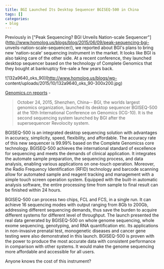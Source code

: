 ```yaml
---
title: BGI Launched Its Desktop Sequencer BGISEQ-500 in China
tags: []
categories:
- blog
---
```

Previously in ["Peak Sequencing? BGI Unveils Nation-scale
Sequencer"](http://www.homolog.us/blogs/blog/2015/06/09/peak-sequencing-bgi-
unveils-nation-scale-sequencer/), we reported about BGI's plans to bring new
'nation-scale' sequencing instrument in the market. It looks like BGI is also
taking care of the other side. At a recent conference, they launched desktop
sequencer based on the technology of Complete Genomics that they bought at
bankruptcy fire-sale a few years back.
<!--more-->

![132a9640_oks_90](http://www.homolog.us/blogs/wp-
content/uploads/2015/10/132a9640_oks_90-300x200.jpg)

[Genomics.cn reports](http://www.genomics.cn/en/news/show_news?nid=104694) \-

> October 24, 2015, Shenzhen, China-- BGI, the worlds largest genomics
organization, launched its desktop sequencer BGISEQ-500 at the 10th
International Conference on Genomics (ICG-10). It is the second sequencing
system launched by BGI after the supersequencer Revolocity system.

BGISEQ-500 is an integrated desktop sequencing solution with advantages in
accuracy, simplicity, speed, flexibility, and affordable. The accuracy rate of
this new sequencer is 99.99% based on the Complete Genomicss core technology.
BGISEQ-500 achieves the international standard of excellence for sequencing
and meets the demands of clinical application. It integrates the automate
sample preparation, the sequencing process, and data analysis, enabling
various applications on one-touch operation. Moreover, the Radio Frequency
Identification (RFID) technology and barcode scanning allow for automated
sample and reagent tracking and management with a simple touch screen
operation system. Equipped with the built-in automatic analysis software, the
entire processing time from sample to final result can be finished within 24
hours.

BGISEQ-500 can process two chips, FCL and FCS, in a single run. It can achieve
16 sequencing modes with output ranging from 8Gb to 200Gb, addressing
different sequencing demands, thus save the burden to acquire different
systems for different level of throughput. The launch presented the real data
generated by BGISEQ-500 on whole genome sequencing, whole exome sequencing,
genotyping, and RNA quantification etc. Its applications in non-invasive
prenatal test, monogenetic diseases and cancer gene testing were also
demonstrated in this launch. BGISEQ-500 is proven with the power to produce
the most accurate data with consistent performance in comparison with other
systems. It would make the genome sequencing more affordable and accessible
for all users.

Anyone knows the cost of this instrument?

